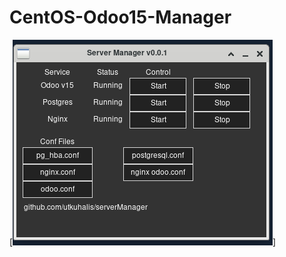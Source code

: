 # CentOS-Odoo15-Manager
 
[![N|Solid](https://raw.githubusercontent.com/utkuhalis/CentOS-Odoo15-Manager/main/ss.png)]